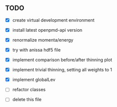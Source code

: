 ## TODO

- [x] create virtual development environment
- [x] install latest openpmd-api version
- [x] renormalize momenta/energy
- [x] try with anissa hdf5 file
- [x] implement comparison before/after thinning plot
- [x] implement trivial thinning, setting all weights to 1
- [x] implement globalLev
- [ ] refactor classes

- [ ] delete this file